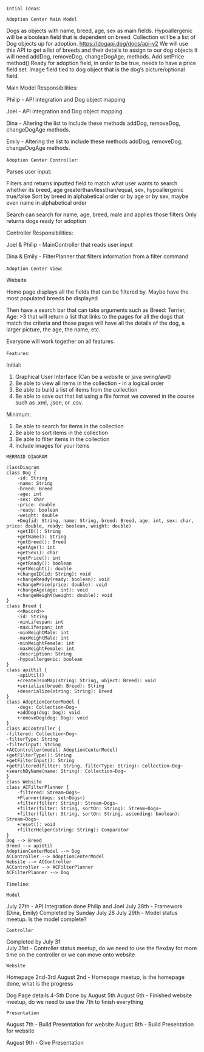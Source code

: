`Intial Ideas`:

`Adoption Center Main Model`

Dogs as objects with name, breed, age, sex as main fields. Hypoallergenic will be a boolean field that is dependent on breed.
Collection will be a list of Dog objects up for adoption.
https://dogapi.dog/docs/api-v2
We will use this API to get a list of breeds and their details to assign to our dog objects
It will need addDog, removeDog, changeDogAge, methods.
Add setPrice method()
Ready for adoption field, in order to be true, needs to have a price field set.
Image field tied to dog object that is the dog’s picture/optional field.

Main Model Responsibilities:

Philip - API integration and Dog object mapping

Joel -  API integration and Dog object mapping

Dina -  Altering the list to include these methods addDog, removeDog, changeDogAge methods.

Emily - Altering the list to include these methods addDog, removeDog, changeDogAge methods. 

`Adoption Center Controller`:

Parses user input:

Filters and returns inputted field to match what user wants to search whether its breed, age greaterthan/lessthan/equal, sex, hypoallergenic true/false
Sort by breed in alphabetical order or by age or by sex, maybe even name in alphabetical order

Search can search for name, age, breed, male and applies those filters
Only returns dogs ready for adoption

Controller Responsibilities:

Joel & Philip - MainController that reads user input

Dina & Emily - FilterPlanner that filters information from a filter command

`Adoption Center View`:

Website

Home page displays all the fields that can be filtered by. Maybe have the most populated breeds be displayed

Then have a search bar that can take arguments such as Breed: Terrier, Age: >3 that will return a list that links to the pages for all the dogs that match the criteria and those pages will have all the details of the dog, a larger picture, the age, the name, etc.

Everyone will work together on all features.

`Features`: 

Initial: 
1. Graphical User Interface (Can be a website or java swing/awt)
2. Be able to view all items in the collection - in a logical order
3. Be able to build a list of items from the collection
4. Be able to save out that list using a file format we covered in the course such as .xml, .json, or .csv.

Minimum: 
1. Be able to search for items in the collection
2. Be able to sort items in the collection
3. Be able to filter items in the collection
4. Include images for your items


`MERMAID DIAGRAM`
```mermaid
classDiagram
class Dog {
    -id: String
    -name: String
    -breed: Breed
    -age: int
    -sex: char
    -price: double
    -ready: boolean
    -weight: double
    +Dog(id: String, name: String, breed: Breed, age: int, sex: char, price: double, ready: boolean, weight: double)
    +getID(): String
    +getName(): String
    +getBreed(): Breed
    +getAge(): int
    +getSex(): char
    +getPrice(): int
    +getReady(): boolean
    +getWeight(): double
    +changeID(id: String): void
    +changeReady(ready: boolean): void
    +changePrice(price: double): void
    +changeAge(age: int): void
    +changeWeight(weight: double): void
}
class Breed {
    <<Record>>
    -id: String
    -minLifespan: int
    -maxLifespan: int
    -minWeightMale: int
    -maxWeightMale: int
    -minWeightFemale: int
    -maxWeightFemale: int
    -description: String
    -hypoallergenic: boolean
}
class apiUtil {
    -apiUtil()
    +createJsonMap(string: String, object: Breed): void
    +serialize(breed: Breed): String
    +deserialize(string: String): Breed 
}
class AdoptionCenterModel {
    -dogs: Collection~Dog~
    +addDog(dog: Dog): void 
    +removeDog(dog: Dog): void
}
class ACController {
-filtered: Collection~Dog~
-filterType: String
-filterInput: String
+ACController(model: AdoptionCenterModel)
+getFilterType(): String
+getFilterInput(): String
+getFiltered(filter: String, filterType: String): Collection~Dog~
+searchByName(name: String): Collection~Dog~
}
class Website
class ACFilterPlanner {
	-filtered: Stream~Dogs~
	+Planner(dogs: set~Dogs~)
	+filter(filter: String): Stream~Dogs~
	+filter(filter: String, sortOn: String): Stream~Dogs~
	+filter(filter: String, sortOn: String, ascending: boolean): Stream~Dogs~
	+reset(): void
	+filterHelper(string: String): Comparator
}
Dog --> Breed
Breed --> apiUtil
AdoptionCenterModel --> Dog 
ACController --> AdoptionCenterModel
Website --> ACController
ACController --> ACFilterPlanner
ACFilterPlanner --> Dog
```

`Timeline`:

`Model`

July 27th -  API Integration done Philip and Joel
July 28th -  Framework (Dina, Emily) Completed by Sunday July 28
July 29th - Model status meetup.  Is the model complete?

`Controller` 

Completed by July 31  
July 31st - Controller status meetup, do we need to use the flexday for more time on the controller or we can move onto website

`Website`

Homepage 2nd-3rd 
August 2nd - Homepage meetup, is the homepage done, what is the progress

Dog Page details 4-5th
Done by August 5th 
August 6th - Finished website meetup, do we need to use the 7th to finish everything

`Presentation`

August 7th - Build Presentation for website 
August 8th - Build Presentation for website 

August 9th - Give Presentation 
